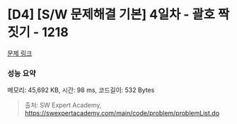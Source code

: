 # [D4] [S/W 문제해결 기본] 4일차 - 괄호 짝짓기 - 1218 

[문제 링크](https://swexpertacademy.com/main/code/problem/problemDetail.do?contestProbId=AV14eWb6AAkCFAYD) 

### 성능 요약

메모리: 45,692 KB, 시간: 98 ms, 코드길이: 532 Bytes



> 출처: SW Expert Academy, https://swexpertacademy.com/main/code/problem/problemList.do